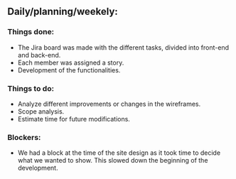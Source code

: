 ## Daily/planning/weekely:

### Things done:

- The Jira board was made with the different tasks, divided into front-end and back-end.
- Each member was assigned a story.
- Development of the functionalities.

### Things to do:
- Analyze different improvements or changes in the wireframes.
- Scope analysis.
- Estimate time for future modifications.

### Blockers:
- We had a block at the time of the site design as it took time to decide what we wanted to show. This slowed down the beginning of the development.